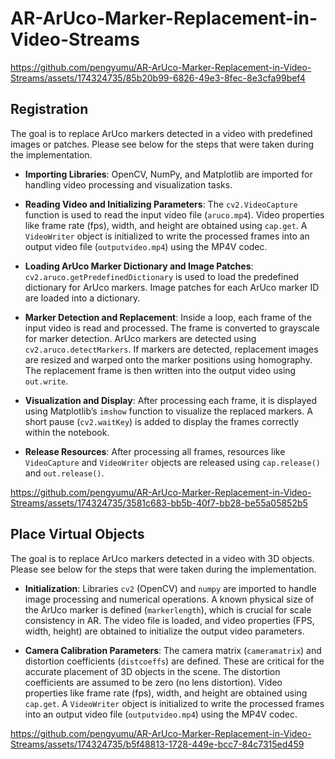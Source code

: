# AR-ArUco-Marker-Replacement-in-Video-Streams

https://github.com/pengyumu/AR-ArUco-Marker-Replacement-in-Video-Streams/assets/174324735/85b20b99-6826-49e3-8fec-8e3cfa99bef4

## Registration

The goal is to replace ArUco markers detected in a video with predefined images or patches. Please see below for the steps that were taken during the implementation.

- **Importing Libraries**: OpenCV, NumPy, and Matplotlib are imported for handling video processing and visualization tasks.
  
- **Reading Video and Initializing Parameters**: The `cv2.VideoCapture` function is used to read the input video file (`aruco.mp4`). Video properties like frame rate (fps), width, and height are obtained using `cap.get`. A `VideoWriter` object is initialized to write the processed frames into an output video file (`outputvideo.mp4`) using the MP4V codec.
  
- **Loading ArUco Marker Dictionary and Image Patches**: `cv2.aruco.getPredefinedDictionary` is used to load the predefined dictionary for ArUco markers. Image patches for each ArUco marker ID are loaded into a dictionary.
  
- **Marker Detection and Replacement**: Inside a loop, each frame of the input video is read and processed. The frame is converted to grayscale for marker detection. ArUco markers are detected using `cv2.aruco.detectMarkers`. If markers are detected, replacement images are resized and warped onto the marker positions using homography. The replacement frame is then written into the output video using `out.write`.
  
- **Visualization and Display**: After processing each frame, it is displayed using Matplotlib’s `imshow` function to visualize the replaced markers. A short pause (`cv2.waitKey`) is added to display the frames correctly within the notebook.
  
- **Release Resources**: After processing all frames, resources like `VideoCapture` and `VideoWriter` objects are released using `cap.release()` and `out.release()`.
  
https://github.com/pengyumu/AR-ArUco-Marker-Replacement-in-Video-Streams/assets/174324735/3581c683-bb5b-40f7-bb28-be55a05852b5

## Place Virtual Objects

The goal is to replace ArUco markers detected in a video with 3D objects. Please see below for the steps that were taken during the implementation.

- **Initialization**: Libraries `cv2` (OpenCV) and `numpy` are imported to handle image processing and numerical operations. A known physical size of the ArUco marker is defined (`markerlength`), which is crucial for scale consistency in AR. The video file is loaded, and video properties (FPS, width, height) are obtained to initialize the output video parameters.
  
- **Camera Calibration Parameters**: The camera matrix (`cameramatrix`) and distortion coefficients (`distcoeffs`) are defined. These are critical for the accurate placement of 3D objects in the scene. The distortion coefficients are assumed to be zero (no lens distortion). Video properties like frame rate (fps), width, and height are obtained using `cap.get`. A `VideoWriter` object is initialized to write the processed frames into an output video file (`outputvideo.mp4`) using the MP4V codec.
  
https://github.com/pengyumu/AR-ArUco-Marker-Replacement-in-Video-Streams/assets/174324735/b5f48813-1728-449e-bcc7-84c7315ed459
